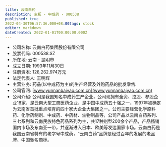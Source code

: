 ```yaml
---
title: 云南白药
description: 主板 - 中成药 - 000538
published: true
2022-04-30T06:57:36.000+08:00tags: stock
editor: markdown
dateCreated: 2022-01-01T00:00:00.000Z
---
```


- 公司名称: 云南白药集团股份有限公司
- 股票代码: 000538.SZ
- 所在地: 云南 - 昆明市
- 成立日期: 1993年11月30日
- 注册资本: 128,262.974万元
- 法定代表人: 王明辉
- 主营业务: 药品(以中成药为主)的生产经营及外购药品的批发零售.
- 公司官网: [www.yunnanbaiyao.com.cn](www.yunnanbaiyao.com.cn)
- 公司介绍: 公司是我国知名中成药生产企业，公司现拥有全资、控股、参股企业18家，是云南大型工商医药企业，是中国中成药五十强之一，1997年被确定为云南省首批重点培育的四十家大企业大集团之一。公司主要经营化学原料药、化学药制剂、中成药、中药材、生物制品等，公司产品以云南白药系列、三七系列和云南民族特色药品系列为主，共17种剂型200余个产品，产品畅销国内市场及东南亚一带，并逐渐进入日本、欧美等发达国家市场。云南白药是我国云南省特有的老字号中成药，“云南白药”品牌是经过百年的发展的老品牌、中国驰名商标。


